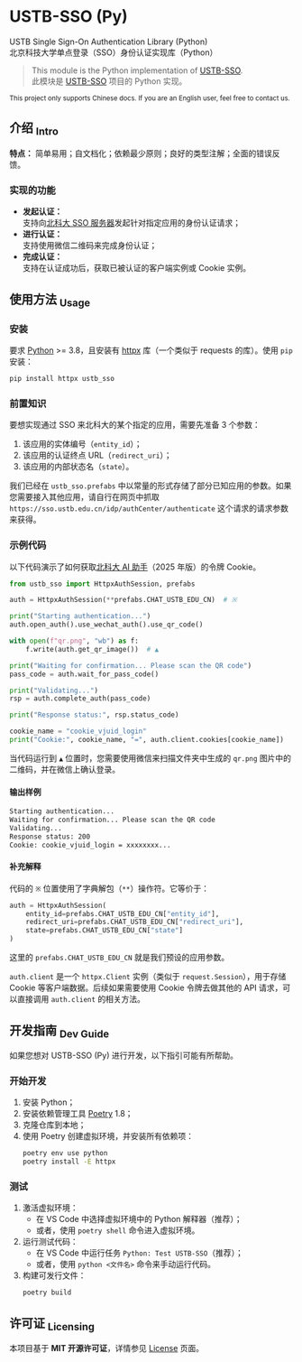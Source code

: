 USTB-SSO (Py)
==========
USTB Single Sign-On Authentication Library (Python)  
北京科技大学单点登录（SSO）身份认证实现库（Python）

> This module is the Python implementation of [USTB-SSO](https://github.com/isHarryh/USTB-SSO).  
> 此模块是 [USTB-SSO](https://github.com/isHarryh/USTB-SSO) 项目的 Python 实现。

<sup> This project only supports Chinese docs. If you are an English user, feel free to contact us. </sup>

## 介绍 <sub>Intro</sub>

**特点：** 简单易用；自文档化；依赖最少原则；良好的类型注解；全面的错误反馈。

### 实现的功能

- **发起认证：**  
  支持向[北科大 SSO 服务器](https://sso.ustb.edu.cn)发起针对指定应用的身份认证请求；
- **进行认证：**  
  支持使用微信二维码来完成身份认证；
- **完成认证：**  
  支持在认证成功后，获取已被认证的客户端实例或 Cookie 实例。

## 使用方法 <sub>Usage</sub>

### 安装

要求 [Python](https://www.python.org) >= 3.8，且安装有 [httpx](https://www.python-httpx.org/) 库（一个类似于 requests 的库）。使用 `pip` 安装：

```bash
pip install httpx ustb_sso
```

### 前置知识

要想实现通过 SSO 来北科大的某个指定的应用，需要先准备 3 个参数：

1. 该应用的实体编号（`entity_id`）；
2. 该应用的认证终点 URL（`redirect_uri`）；
3. 该应用的内部状态名（`state`）。

我们已经在 `ustb_sso.prefabs` 中以常量的形式存储了部分已知应用的参数。如果您需要接入其他应用，请自行在网页中抓取 `https://sso.ustb.edu.cn/idp/authCenter/authenticate` 这个请求的请求参数来获得。

### 示例代码

以下代码演示了如何获取[北科大 AI 助手](http://chat.ustb.edu.cn)（2025 年版）的令牌 Cookie。

```py
from ustb_sso import HttpxAuthSession, prefabs

auth = HttpxAuthSession(**prefabs.CHAT_USTB_EDU_CN)  # ※

print("Starting authentication...")
auth.open_auth().use_wechat_auth().use_qr_code()

with open(f"qr.png", "wb") as f:
    f.write(auth.get_qr_image())  # ▲

print("Waiting for confirmation... Please scan the QR code")
pass_code = auth.wait_for_pass_code()

print("Validating...")
rsp = auth.complete_auth(pass_code)

print("Response status:", rsp.status_code)

cookie_name = "cookie_vjuid_login"
print("Cookie:", cookie_name, "=", auth.client.cookies[cookie_name])
```

当代码运行到 `▲` 位置时，您需要使用微信来扫描文件夹中生成的 `qr.png` 图片中的二维码，并在微信上确认登录。

#### 输出样例

```txt
Starting authentication...
Waiting for confirmation... Please scan the QR code
Validating...
Response status: 200
Cookie: cookie_vjuid_login = xxxxxxxx...
```

#### 补充解释

代码的 `※` 位置使用了字典解包（`**`）操作符。它等价于：

```python
auth = HttpxAuthSession(
    entity_id=prefabs.CHAT_USTB_EDU_CN["entity_id"],
    redirect_uri=prefabs.CHAT_USTB_EDU_CN["redirect_uri"],
    state=prefabs.CHAT_USTB_EDU_CN["state"]
)
```

这里的 `prefabs.CHAT_USTB_EDU_CN` 就是我们预设的应用参数。

`auth.client` 是一个 `httpx.Client` 实例（类似于 `request.Session`），用于存储 Cookie 等客户端数据。后续如果需要使用 Cookie 令牌去做其他的 API 请求，可以直接调用 `auth.client` 的相关方法。

## 开发指南 <sub>Dev Guide</sub>

如果您想对 USTB-SSO (Py) 进行开发，以下指引可能有所帮助。

### 开始开发

1. 安装 Python；
2. 安装依赖管理工具 [Poetry](https://python-poetry.org/docs/1.8) 1.8；
3. 克隆仓库到本地；
4. 使用 Poetry 创建虚拟环境，并安装所有依赖项：
   ```bash
   poetry env use python
   poetry install -E httpx
   ```

### 测试

1. 激活虚拟环境：
   - 在 VS Code 中选择虚拟环境中的 Python 解释器（推荐）；
   - 或者，使用 `poetry shell` 命令进入虚拟环境。
2. 运行测试代码：
   - 在 VS Code 中运行任务 `Python: Test USTB-SSO`（推荐）；
   - 或者，使用 `python <文件名>` 命令来手动运行代码。
3. 构建可发行文件：
   ```bash
   poetry build
   ```

## 许可证 <sub>Licensing</sub>

本项目基于 **MIT 开源许可证**，详情参见 [License](https://github.com/isHarryh/USTB-SSO/blob/main/LICENSE) 页面。

